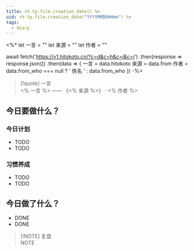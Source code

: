 ```yaml
---
title: <% tp.file.creation_date() %>
uid: <% tp.file.creation_date("YYYYMMDDHHmm") %>
tags:
  - diary
---
```


<%*
let 一言 = ""
let 来源 = ""
let 作者 = ""

await fetch('https://v1.hitokoto.cn/?c=d&c=h&c=i&c=j')
.then(response => response.json())
.then(data => {
	一言 = data.hitokoto
	来源 = data.from
	作者 = data.from_who === null ? ' 佚名 ' : data.from_who
})
-%>

> [!quote] 一言<br/>
 <% 一言 %> —— 《<% 来源 %>》 · <% 作者 %>

## 今日要做什么？

### 今日计划
- TODO
- TODO

### 习惯养成
- TODO
- TODO

## 今日做了什么？
- DONE
- DONE

> [!NOTE] 复盘<br/>
> NOTE
